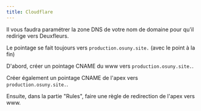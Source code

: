 ```yaml
---
title: Cloudflare
---
```


Il vous faudra paramétrer la zone DNS de votre nom de domaine pour qu'il redirige vers Deuxfleurs.

Le pointage se fait toujours vers `production.osuny.site.` (avec le point à la fin)

D'abord, créer un pointage CNAME du www vers `production.osuny.site.`.

Créer également un pointage CNAME de l'apex vers `production.osuny.site.`.

Ensuite, dans la partie "Rules", faire une règle de redirection de l'apex vers www.
